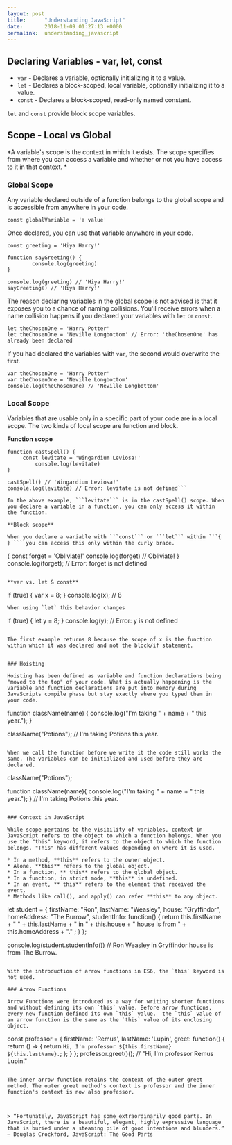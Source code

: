 ```yaml
---
layout: post
title:      "Understanding JavaScript"
date:       2018-11-09 01:27:13 +0000
permalink:  understanding_javascript
---
```


## Declaring Variables - var, let, const
* `var` - Declares a variable, optionally initializing it to a value.
* `let` - Declares a block-scoped, local variable, optionally initializing it to a value.
* `const` - Declares a block-scoped, read-only named constant.

`let` and `const` provide block scope variables.

## Scope - Local vs Global
*A variable's scope is the context in which it exists. The scope specifies from where you can access a variable and whether or not you have access to it in that context. *

### **Global Scope**
Any variable declared outside of a function belongs to the global scope and is accessible from anywhere in your code. 

```const globalVariable = 'a value'```

Once declared, you can use that variable anywhere in your code.

```
const greeting = 'Hiya Harry!'

function sayGreeting() {
        console.log(greeting)
}
			
console.log(greeting) // 'Hiya Harry!'
sayGreeting() // 'Hiya Harry!'
``` 

The reason declaring variables in the global scope is not advised is that it exposes you to a chance of naming collisions. You'll receive errors when a name collision happens if you declared your variables with ```let``` or ```const```.

```
let theChosenOne = 'Harry Potter'
let theChosenOne = 'Neville Longbottom' // Error: 'theChosenOne' has already been declared
```

If you had declared the variables with `var`, the second would overwrite the first.

```
var theChosenOne = 'Harry Potter'
var theChosenOne = 'Neville Longbottom'
console.log(theChosenOne) // 'Neville Longbottom'
```


### **Local Scope**
Variables that are usable only in a specific part of your code are in a local scope. The two kinds of local scope are function and block.

**Function scope**

```
function castSpell() {
     const levitate = 'Wingardium Leviosa!'
		 console.log(levitate)
}

castSpell() // 'Wingardium Leviosa!'
console.log(levitate) // Error: levitate is not defined```

In the above example, ```levitate``` is in the castSpell() scope. When you declare a variable in a function, you can only access it within the function.

**Block scope**

When you declare a variable with ```const``` or ```let``` within ```{ } ``` you can access this only within the curly brace.
```
{
const forget = 'Obliviate!'
console.log(forget) // Obliviate!
}
console.log(forget); // Error: forget is not defined
```

**var vs. let & const**

```
if (true) {
   var x = 8;
}
console.log(x); // 8
```
When using `let` this behavior changes
```
if (true) {
   let y = 8;
}
console.log(y); // Error: y is not defined
```

The first example returns 8 because the scope of x is the function within which it was declared and not the block/if statement.


### Hoisting

Hoisting has been defined as variable and function declarations being "moved to the top" of your code. What is actually happening is the variable and function declarations are put into memory during JavaScripts compile phase but stay exactly where you typed them in your code. 

```
function className(name) {
     console.log("I'm taking " + name + " this year.");
}

className("Potions"); // I'm taking Potions this year.
```

When we call the function before we write it the code still works the same. The variables can be initialized and used before they are declared.

```
className("Potions");

function className(name){
     console.log("I'm taking " + name + " this year.");
}
// I'm taking Potions this year.
```

### Context in JavaScript

While scope pertains to the visibility of variables, context in JavaScript refers to the object to which a function belongs. When you use the "this" keyword, it refers to the object to which the function belongs. "This" has different values depending on where it is used.

* In a method, **this** refers to the owner object.
* Alone, **this** refers to the global object.
* In a function, ** this** refers to the global object.
* In a function, in strict mode, **this** is undefined.
* In an event, ** this** refers to the element that received the event.
* Methods like call(), and apply() can refer **this** to any object.

```
let student = {
	firstName: "Ron",
	lastName: "Weasley",
	house: "Gryffindor",
	homeAddress: "The Burrow",
	studentInfo: function() {
		return this.firstName + " " + this.lastName + " in " + this.house + " house is from " + this.homeAddress + "." ;
    }
};

console.log(student.studentInfo()) // Ron Weasley in Gryffindor house is from The Burrow.
```

With the introduction of arrow functions in ES6, the `this` keyword is not used.

### Arrow Functions

Arrow Functions were introduced as a way for writing shorter functions and without defining its own `this` value. Before arrow functions, every new function defined its own `this` value.  the `this` value of an arrow function is the same as the `this` value of its enclosing object.

```
const professor = {
  firstName: 'Remus',
	lastName: 'Lupin',
  greet: function() {
    return () => {
      return `Hi, I'm professor ${this.firstName} ${this.lastName}.`;
    };
  }
};
professor.greet()();
// "Hi, I'm professor Remus Lupin."
```

The inner arrow function retains the context of the outer greet method. The outer greet method's context is professor and the inner function's context is now also professor.



> “Fortunately, JavaScript has some extraordinarily good parts. In JavaScript, there is a beautiful, elegant, highly expressive language that is buried under a steaming pile of good intentions and blunders.” 
― Douglas Crockford, JavaScript: The Good Parts











